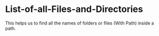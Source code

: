 # List-of-all-Files-and-Directories
This helps us to find all the names of folders or files (With Path) inside a path.
